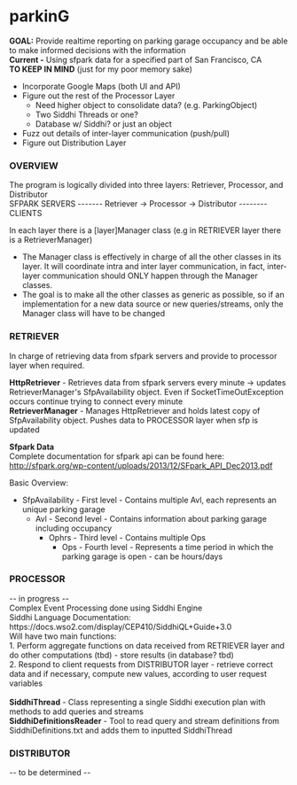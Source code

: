 # parkinG
<b>GOAL:</b> Provide realtime reporting on parking garage occupancy and be able to make informed decisions with the information</br>
<b>Current -</b> Using sfpark data for a specified part of San Francisco, CA</br>
<b>TO KEEP IN MIND</b> (just for my poor memory sake)
- Incorporate Google Maps (both UI and API)
- Figure out the rest of the Processor Layer
  - Need higher object to consolidate data? (e.g. ParkingObject) 
  - Two Siddhi Threads or one?             
  - Database w/ Siddhi? or just an object
- Fuzz out details of inter-layer communication (push/pull)
- Figure out Distribution Layer

<h3>OVERVIEW</h3>
The program is logically divided into three layers: Retriever, Processor, and Distributor</br>
 SFPARK SERVERS -------  Retriever   ->    Processor   ->    Distributor -------- CLIENTS
 
In each layer there is a [layer]Manager class (e.g in RETRIEVER layer there is a RetrieverManager) </br>
  - The Manager class is effectively in charge of all the other classes in its layer. It will coordinate intra and inter layer communication, in fact, inter-layer communication should ONLY happen through the Manager classes. </br>
  - The goal is to make all the other classes as generic as possible, so if an implementation for a new data source
  or new queries/streams, only the Manager class will have to be changed
  
<h3>RETRIEVER</h3>
In charge of retrieving data from sfpark servers and provide to processor layer when required.

<b>HttpRetriever</b> - Retrieves data from sfpark servers every minute -> updates RetrieverManager's SfpAvailability object. Even if SocketTimeOutException occurs continue trying to connect every minute</br>
<b>RetrieverManager</b> - Manages HttpRetriever and holds latest copy of SfpAvailability object.
                   Pushes data to PROCESSOR layer when sfp is updated</br>

<b>Sfpark Data</b></br>
Complete documentation for sfpark api can be found here:</br> http://sfpark.org/wp-content/uploads/2013/12/SFpark_API_Dec2013.pdf</br>

Basic Overview:</br>
 - SfpAvailability - First level - Contains multiple Avl, each represents an unique parking garage</br>
    - Avl - Second level - Contains information about parking garage including occupancy</br>
        - Ophrs - Third level - Contains multiple Ops</br>
            - Ops - Fourth level - Represents a time period in which the parking garage is open - can be hours/days</br>


<h3>PROCESSOR</h3>
-- in progress -- </br>
Complex Event Processing done using Siddhi Engine</br>
Siddhi Language Documentation: https://docs.wso2.com/display/CEP410/SiddhiQL+Guide+3.0</br>
Will have two main functions:</br>
1. Perform aggregate functions on data received from RETRIEVER layer and do other computations (tbd) - store results (in database? tbd)</br>
2. Respond to client requests from DISTRIBUTOR layer - retrieve correct data and if necessary, compute new values, according to user request variables</br>
</br>
<b>SiddhiThread</b> - Class representing a single Siddhi execution plan with methods to add queries and streams</br>
<b>SiddhiDefinitionsReader</b> - Tool to read query and stream definitions from SiddhiDefinitions.txt and adds them to inputted SiddhiThread</br>


<h3>DISTRIBUTOR</h3>
-- to be determined --
